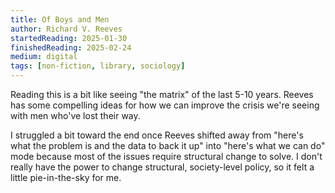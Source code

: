 ```yaml
---
title: Of Boys and Men
author: Richard V. Reeves
startedReading: 2025-01-30
finishedReading: 2025-02-24
medium: digital
tags: [non-fiction, library, sociology]
---
```


Reading this is a bit like seeing "the matrix" of the last 5-10 years. Reeves has some compelling ideas for how we can improve the crisis we're seeing with men who've lost their way.

I struggled a bit toward the end once Reeves shifted away from "here's what the problem is and the data to back it up" into "here's what we can do" mode because most of the issues require structural change to solve. I don't really have the power to change structural, society-level policy, so it felt a little pie-in-the-sky for me.
